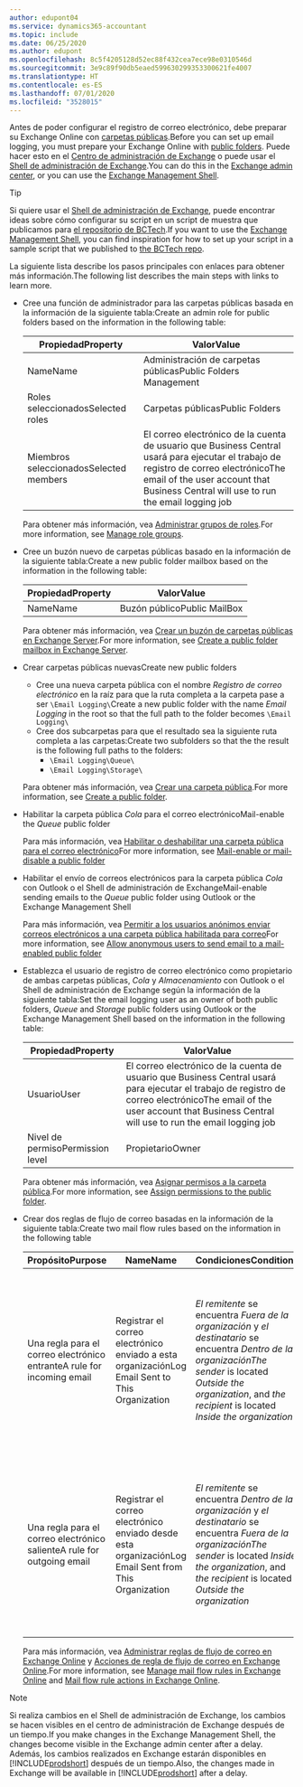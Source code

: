 ```yaml
---
author: edupont04
ms.service: dynamics365-accountant
ms.topic: include
ms.date: 06/25/2020
ms.author: edupont
ms.openlocfilehash: 8c5f4205128d52ec88f432cea7ece98e0310546d
ms.sourcegitcommit: 3e9c89f90db5eaed599630299353300621fe4007
ms.translationtype: HT
ms.contentlocale: es-ES
ms.lasthandoff: 07/01/2020
ms.locfileid: "3528015"
---
```

<span data-ttu-id="55add-101">Antes de poder configurar el registro de correo electrónico, debe preparar su Exchange Online con [carpetas públicas](/exchange/collaboration/public-folders/public-folders?view=exchserver-2019).</span><span class="sxs-lookup"><span data-stu-id="55add-101">Before you can set up email logging, you must prepare your Exchange Online with [public folders](/exchange/collaboration/public-folders/public-folders?view=exchserver-2019).</span></span> <span data-ttu-id="55add-102">Puede hacer esto en el [Centro de administración de Exchange](/Exchange/architecture/client-access/exchange-admin-center?view=exchserver-2019) o puede usar el [Shell de administración de Exchange](/powershell/exchange/exchange-management-shell?view=exchange-ps).</span><span class="sxs-lookup"><span data-stu-id="55add-102">You can do this in the [Exchange admin center](/Exchange/architecture/client-access/exchange-admin-center?view=exchserver-2019), or you can use the [Exchange Management Shell](/powershell/exchange/exchange-management-shell?view=exchange-ps).</span></span>  

> [!TIP]
> <span data-ttu-id="55add-103">Si quiere usar el [Shell de administración de Exchange](/powershell/exchange/exchange-management-shell?view=exchange-ps), puede encontrar ideas sobre cómo configurar su script en un script de muestra que publicamos para [el repositorio de BCTech](https://github.com/microsoft/BCTech/tree/master/samples/EmailLogging).</span><span class="sxs-lookup"><span data-stu-id="55add-103">If you want to use the [Exchange Management Shell](/powershell/exchange/exchange-management-shell?view=exchange-ps), you can find inspiration for how to set up your script in a sample script that we published to [the BCTech repo](https://github.com/microsoft/BCTech/tree/master/samples/EmailLogging).</span></span>

<span data-ttu-id="55add-104">La siguiente lista describe los pasos principales con enlaces para obtener más información.</span><span class="sxs-lookup"><span data-stu-id="55add-104">The following list describes the main steps with links to learn more.</span></span>  

- <span data-ttu-id="55add-105">Cree una función de administrador para las carpetas públicas basada en la información de la siguiente tabla:</span><span class="sxs-lookup"><span data-stu-id="55add-105">Create an admin role for public folders based on the information in the following table:</span></span>

  |<span data-ttu-id="55add-106">Propiedad</span><span class="sxs-lookup"><span data-stu-id="55add-106">Property</span></span>        |<span data-ttu-id="55add-107">Valor</span><span class="sxs-lookup"><span data-stu-id="55add-107">Value</span></span>                     |
  |----------------|--------------------------|
  |<span data-ttu-id="55add-108">Name</span><span class="sxs-lookup"><span data-stu-id="55add-108">Name</span></span>            |<span data-ttu-id="55add-109">Administración de carpetas públicas</span><span class="sxs-lookup"><span data-stu-id="55add-109">Public Folders Management</span></span> |
  |<span data-ttu-id="55add-110">Roles seleccionados</span><span class="sxs-lookup"><span data-stu-id="55add-110">Selected roles</span></span>  |<span data-ttu-id="55add-111">Carpetas públicas</span><span class="sxs-lookup"><span data-stu-id="55add-111">Public Folders</span></span>            |
  |<span data-ttu-id="55add-112">Miembros seleccionados</span><span class="sxs-lookup"><span data-stu-id="55add-112">Selected members</span></span>|<span data-ttu-id="55add-113">El correo electrónico de la cuenta de usuario que Business Central usará para ejecutar el trabajo de registro de correo electrónico</span><span class="sxs-lookup"><span data-stu-id="55add-113">The email of the user account that Business Central will use to run the email logging job</span></span>|

  <span data-ttu-id="55add-114">Para obtener más información, vea [Administrar grupos de roles](/exchange/permissions/role-groups?view=exchserver-2019).</span><span class="sxs-lookup"><span data-stu-id="55add-114">For more information, see [Manage role groups](/exchange/permissions/role-groups?view=exchserver-2019).</span></span>

- <span data-ttu-id="55add-115">Cree un buzón nuevo de carpetas públicas basado en la información de la siguiente tabla:</span><span class="sxs-lookup"><span data-stu-id="55add-115">Create a new public folder mailbox based on the information in the following table:</span></span>

  |<span data-ttu-id="55add-116">Propiedad</span><span class="sxs-lookup"><span data-stu-id="55add-116">Property</span></span>        |<span data-ttu-id="55add-117">Valor</span><span class="sxs-lookup"><span data-stu-id="55add-117">Value</span></span>                     |
  |----------------|--------------------------|
  |<span data-ttu-id="55add-118">Name</span><span class="sxs-lookup"><span data-stu-id="55add-118">Name</span></span>            |<span data-ttu-id="55add-119">Buzón público</span><span class="sxs-lookup"><span data-stu-id="55add-119">Public MailBox</span></span>            |

  <span data-ttu-id="55add-120">Para obtener más información, vea [Crear un buzón de carpetas públicas en Exchange Server](/exchange/collaboration/public-folders/create-public-folder-mailboxes).</span><span class="sxs-lookup"><span data-stu-id="55add-120">For more information, see [Create a public folder mailbox in Exchange Server](/exchange/collaboration/public-folders/create-public-folder-mailboxes).</span></span>  

- <span data-ttu-id="55add-121">Crear carpetas públicas nuevas</span><span class="sxs-lookup"><span data-stu-id="55add-121">Create new public folders</span></span>

  - <span data-ttu-id="55add-122">Cree una nueva carpeta pública con el nombre *Registro de correo electrónico* en la raíz para que la ruta completa a la carpeta pase a ser ```\Email Logging\```</span><span class="sxs-lookup"><span data-stu-id="55add-122">Create a new public folder with the name *Email Logging* in the root so that the full path to the folder becomes ```\Email Logging\```</span></span>
  - <span data-ttu-id="55add-123">Cree dos subcarpetas para que el resultado sea la siguiente ruta completa a las carpetas:</span><span class="sxs-lookup"><span data-stu-id="55add-123">Create two subfolders so that the the result is the following full paths to the folders:</span></span>
    - ```\Email Logging\Queue\```
    - ```\Email Logging\Storage\```

  <span data-ttu-id="55add-124">Para obtener más información, vea [Crear una carpeta pública](/exchange/collaboration/public-folders/create-public-folders?view=exchserver-2019).</span><span class="sxs-lookup"><span data-stu-id="55add-124">For more information, see [Create a public folder](/exchange/collaboration/public-folders/create-public-folders?view=exchserver-2019).</span></span>

- <span data-ttu-id="55add-125">Habilitar la carpeta pública *Cola* para el correo electrónico</span><span class="sxs-lookup"><span data-stu-id="55add-125">Mail-enable the *Queue* public folder</span></span>

  <span data-ttu-id="55add-126">Para más información, vea [Habilitar o deshabilitar una carpeta pública para el correo electrónico](/exchange/collaboration/public-folders/mail-enable-or-disable?view=exchserver-2019)</span><span class="sxs-lookup"><span data-stu-id="55add-126">For more information, see [Mail-enable or mail-disable a public folder](/exchange/collaboration/public-folders/mail-enable-or-disable?view=exchserver-2019)</span></span>

- <span data-ttu-id="55add-127">Habilitar el envío de correos electrónicos para la carpeta pública *Cola* con Outlook o el Shell de administración de Exchange</span><span class="sxs-lookup"><span data-stu-id="55add-127">Mail-enable sending emails to the *Queue* public folder using Outlook or the Exchange Management Shell</span></span>

  <span data-ttu-id="55add-128">Para más información, vea [Permitir a los usuarios anónimos enviar correos electrónicos a una carpeta pública habilitada para correo](/exchange/collaboration/public-folders/mail-enable-or-disable?view=exchserver-2019#allow-anonymous-users-to-send-email-to-a-mail-enabled-public-folder)</span><span class="sxs-lookup"><span data-stu-id="55add-128">For more information, see [Allow anonymous users to send email to a mail-enabled public folder](/exchange/collaboration/public-folders/mail-enable-or-disable?view=exchserver-2019#allow-anonymous-users-to-send-email-to-a-mail-enabled-public-folder)</span></span>

- <span data-ttu-id="55add-129">Establezca el usuario de registro de correo electrónico como propietario de ambas carpetas públicas, *Cola* y *Almacenamiento* con Outlook o el Shell de administración de Exchange según la información de la siguiente tabla:</span><span class="sxs-lookup"><span data-stu-id="55add-129">Set the email logging user as an owner of both public folders, *Queue* and *Storage* public folders  using Outlook or the Exchange Management Shell based on the information in the following table:</span></span>

  |<span data-ttu-id="55add-130">Propiedad</span><span class="sxs-lookup"><span data-stu-id="55add-130">Property</span></span>        |<span data-ttu-id="55add-131">Valor</span><span class="sxs-lookup"><span data-stu-id="55add-131">Value</span></span>                     |
  |----------------|--------------------------|
  |<span data-ttu-id="55add-132">Usuario</span><span class="sxs-lookup"><span data-stu-id="55add-132">User</span></span>            |<span data-ttu-id="55add-133">El correo electrónico de la cuenta de usuario que Business Central usará para ejecutar el trabajo de registro de correo electrónico</span><span class="sxs-lookup"><span data-stu-id="55add-133">The email of the user account that Business Central will use to run the email logging job</span></span>|
  |<span data-ttu-id="55add-134">Nivel de permiso</span><span class="sxs-lookup"><span data-stu-id="55add-134">Permission level</span></span>|<span data-ttu-id="55add-135">Propietario</span><span class="sxs-lookup"><span data-stu-id="55add-135">Owner</span></span>                     |

  <span data-ttu-id="55add-136">Para obtener más información, vea [Asignar permisos a la carpeta pública](/exchange/collaboration-exo/public-folders/set-up-public-folders#step-3-assign-permissions-to-the-public-folder).</span><span class="sxs-lookup"><span data-stu-id="55add-136">For more information, see [Assign permissions to the public folder](/exchange/collaboration-exo/public-folders/set-up-public-folders#step-3-assign-permissions-to-the-public-folder).</span></span>

- <span data-ttu-id="55add-137">Crear dos reglas de flujo de correo basadas en la información de la siguiente tabla:</span><span class="sxs-lookup"><span data-stu-id="55add-137">Create two mail flow rules based on the information in the following table</span></span>

  |<span data-ttu-id="55add-138">Propósito</span><span class="sxs-lookup"><span data-stu-id="55add-138">Purpose</span></span>  |<span data-ttu-id="55add-139">Name</span><span class="sxs-lookup"><span data-stu-id="55add-139">Name</span></span> |<span data-ttu-id="55add-140">Condiciones</span><span class="sxs-lookup"><span data-stu-id="55add-140">Conditions</span></span>                        |<span data-ttu-id="55add-141">Acción</span><span class="sxs-lookup"><span data-stu-id="55add-141">Action</span></span>                                       |
  |---------|-----|----------------------------------|---------------------------------------------|
  |<span data-ttu-id="55add-142">Una regla para el correo electrónico entrante</span><span class="sxs-lookup"><span data-stu-id="55add-142">A rule for incoming email</span></span> |<span data-ttu-id="55add-143">Registrar el correo electrónico enviado a esta organización</span><span class="sxs-lookup"><span data-stu-id="55add-143">Log Email Sent to This Organization</span></span>|<span data-ttu-id="55add-144">*El remitente* se encuentra *Fuera de la organización* y *el destinatario* se encuentra *Dentro de la organización*</span><span class="sxs-lookup"><span data-stu-id="55add-144">*The sender* is located *Outside the organization*, and *the recipient* is located *Inside the organization*</span></span>|<span data-ttu-id="55add-145">Incluya en CCO la cuenta de correo electrónico que se especifica para la carpeta pública *Cola*</span><span class="sxs-lookup"><span data-stu-id="55add-145">BCC the email account that is specified for the *Queue* public folder</span></span>|
  |<span data-ttu-id="55add-146">Una regla para el correo electrónico saliente</span><span class="sxs-lookup"><span data-stu-id="55add-146">A rule for outgoing email</span></span> | <span data-ttu-id="55add-147">Registrar el correo electrónico enviado desde esta organización</span><span class="sxs-lookup"><span data-stu-id="55add-147">Log Email Sent from This Organization</span></span> |<span data-ttu-id="55add-148">*El remitente* se encuentra *Dentro de la organización* y *el destinatario* se encuentra *Fuera de la organización*</span><span class="sxs-lookup"><span data-stu-id="55add-148">*The sender* is located *Inside the organization*, and *the recipient* is located *Outside the organization*</span></span>|<span data-ttu-id="55add-149">Incluya en CCO la cuenta de correo electrónico que se especifica para la carpeta pública *Cola*</span><span class="sxs-lookup"><span data-stu-id="55add-149">BCC the email account that is specified for the *Queue* public folder</span></span>|
  
  <span data-ttu-id="55add-150">Para más información, vea [Administrar reglas de flujo de correo en Exchange Online](/exchange/security-and-compliance/mail-flow-rules/manage-mail-flow-rules) y [Acciones de regla de flujo de correo en Exchange Online](/exchange/security-and-compliance/mail-flow-rules/mail-flow-rule-action).</span><span class="sxs-lookup"><span data-stu-id="55add-150">For more information, see [Manage mail flow rules in Exchange Online](/exchange/security-and-compliance/mail-flow-rules/manage-mail-flow-rules) and [Mail flow rule actions in Exchange Online](/exchange/security-and-compliance/mail-flow-rules/mail-flow-rule-action).</span></span>

> [!NOTE]
> <span data-ttu-id="55add-151">Si realiza cambios en el Shell de administración de Exchange, los cambios se hacen visibles en el centro de administración de Exchange después de un tiempo.</span><span class="sxs-lookup"><span data-stu-id="55add-151">If you make changes in the Exchange Management Shell, the changes become visible in the Exchange admin center after a delay.</span></span> <span data-ttu-id="55add-152">Además, los cambios realizados en Exchange estarán disponibles en [!INCLUDE[prodshort](prodshort.md)] después de un tiempo.</span><span class="sxs-lookup"><span data-stu-id="55add-152">Also, the changes made in Exchange will be available in [!INCLUDE[prodshort](prodshort.md)] after a delay.</span></span>
